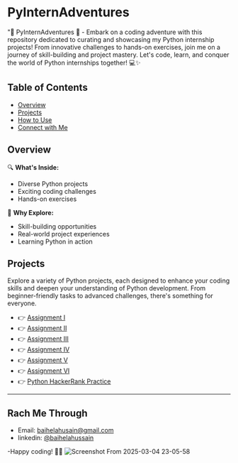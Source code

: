 # PyInternAdventures

"🐍 PyInternAdventures 🚀 - Embark on a coding adventure with this repository dedicated to curating and showcasing my Python internship projects! From innovative challenges to hands-on exercises, join me on a journey of skill-building and project mastery. Let's code, learn, and conquer the world of Python internships together! 💻✨

## Table of Contents

- [Overview](#overview)
- [Projects](#projects)
- [How to Use](#how-to-use)
- [Connect with Me](#connect-with-me)

## Overview

🔍 **What's Inside:**
- Diverse Python projects
- Exciting coding challenges
- Hands-on exercises

🚀 **Why Explore:**
- Skill-building opportunities
- Real-world project experiences
- Learning Python in action

## Projects

Explore a variety of Python projects, each designed to enhance your coding skills and deepen your understanding of Python development. From beginner-friendly tasks to advanced challenges, there's something for everyone.

- 👉 [Assignment I](https://github.com/baihelahusain/Prepway-Internship/tree/main/Python/Assessment1)
- 👉 [Assignment II](Assigment%20II)
- 👉 [Assignment III](Assignment%20III)
- 👉 [Assignment IV](Assignment%20IV)
- 👉 [Assignment V](Assignment%20V)
- 👉 [Assignment VI](Assignment%20VI)
- 👉 [Python HackerRank Practice](Python%20HackerRank%20Practice)

---

## Rach Me Through

- Email: <a href="mailto:email@example.com">baihelahusain@gmail.com</a>
- linkedin: <a href="https://www.linkedin.com/in/baihela-hussain/" target="_blank">@baihelahussain</a>


-Happy coding! 🚀✨ 
![Screenshot From 2025-03-04 23-05-58](https://github.com/user-attachments/assets/d75c71d4-91e3-43d0-9c05-a9bd21f3b659)

